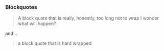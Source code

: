 ### Blockquotes

> A block quote that is really, honestly, too long not to wrap I wonder what will happen?

and...

> a block quote
that is hard wrapped
